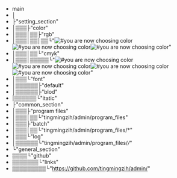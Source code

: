 - main
- │
- ├"setting_section"
- │▒▒▒├"color"
- │▒▒▒│▒▒├"rgb"
- │▒▒▒│▒▒│▒▒└"![#you are now choosing color](https://via.placeholder.com/15/ffaaaa/ffaaaa.png)![#you are now choosing color](https://via.placeholder.com/15/aaffaa/aaffaa.png)![#you are now choosing color](https://via.placeholder.com/15/aaaaff/aaaaff.png)" 
- │▒▒▒│▒▒└"cmyk"
- │▒▒▒│▒▒▒▒▒└"![#you are now choosing color](https://via.placeholder.com/15/aaaaaa/aaaaaa.png)![#you are now choosing color](https://via.placeholder.com/15/ffffaa/ffffaa.png)![#you are now choosing color](https://via.placeholder.com/15/ffaaff/ffaaff.png)![#you are now choosing color](https://via.placeholder.com/15/aaffff/aaffff.png)"
- │▒▒▒└"font"
- │▒▒▒▒▒▒├"default"
- │▒▒▒▒▒▒├"blod"
- |▒▒▒▒▒▒└"itatic"
- ├"common_section"
- │▒▒▒├"program files"
- │▒▒▒│▒▒└"tingmingzih/admin/program_files"
- │▒▒▒├"batch"
- │▒▒▒│▒▒└"tingmingzih/admin/program_files/*"
- │▒▒▒└"log"
- │▒▒▒▒▒▒└"tingmingzih/admin/program_files/*/*"
- └"general_section"
- ▒▒▒▒└"github"
- ▒▒▒▒▒▒▒└"links"
- ▒▒▒▒▒▒▒▒▒└"https://github.com/tingmingzih/admin/"
